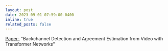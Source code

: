 ```yaml
---
layout: post
date: 2023-09-01 07:59:00-0400
inline: true
related_posts: false
---
```

 
[Paper-](https://docs.google.com/presentation/d/1Kx-7M-kDPGDgsFYi2BUbCefCOL7JAULSfhm1xjnLRqA/edit#slide=id.p) "Backchannel Detection and Agreement Estimation from Video with Transformer Networks"
